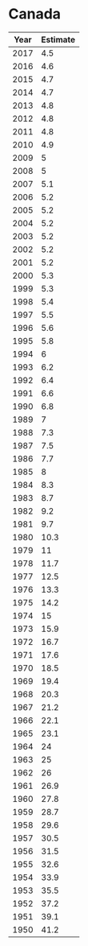 # Canada

| Year | Estimate |
| ---- | -------- |
| 2017 | 4.5 |
| 2016 | 4.6 |
| 2015 | 4.7 |
| 2014 | 4.7 |
| 2013 | 4.8 |
| 2012 | 4.8 |
| 2011 | 4.8 |
| 2010 | 4.9 |
| 2009 | 5 |
| 2008 | 5 |
| 2007 | 5.1 |
| 2006 | 5.2 |
| 2005 | 5.2 |
| 2004 | 5.2 |
| 2003 | 5.2 |
| 2002 | 5.2 |
| 2001 | 5.2 |
| 2000 | 5.3 |
| 1999 | 5.3 |
| 1998 | 5.4 |
| 1997 | 5.5 |
| 1996 | 5.6 |
| 1995 | 5.8 |
| 1994 | 6 |
| 1993 | 6.2 |
| 1992 | 6.4 |
| 1991 | 6.6 |
| 1990 | 6.8 |
| 1989 | 7 |
| 1988 | 7.3 |
| 1987 | 7.5 |
| 1986 | 7.7 |
| 1985 | 8 |
| 1984 | 8.3 |
| 1983 | 8.7 |
| 1982 | 9.2 |
| 1981 | 9.7 |
| 1980 | 10.3 |
| 1979 | 11 |
| 1978 | 11.7 |
| 1977 | 12.5 |
| 1976 | 13.3 |
| 1975 | 14.2 |
| 1974 | 15 |
| 1973 | 15.9 |
| 1972 | 16.7 |
| 1971 | 17.6 |
| 1970 | 18.5 |
| 1969 | 19.4 |
| 1968 | 20.3 |
| 1967 | 21.2 |
| 1966 | 22.1 |
| 1965 | 23.1 |
| 1964 | 24 |
| 1963 | 25 |
| 1962 | 26 |
| 1961 | 26.9 |
| 1960 | 27.8 |
| 1959 | 28.7 |
| 1958 | 29.6 |
| 1957 | 30.5 |
| 1956 | 31.5 |
| 1955 | 32.6 |
| 1954 | 33.9 |
| 1953 | 35.5 |
| 1952 | 37.2 |
| 1951 | 39.1 |
| 1950 | 41.2 |